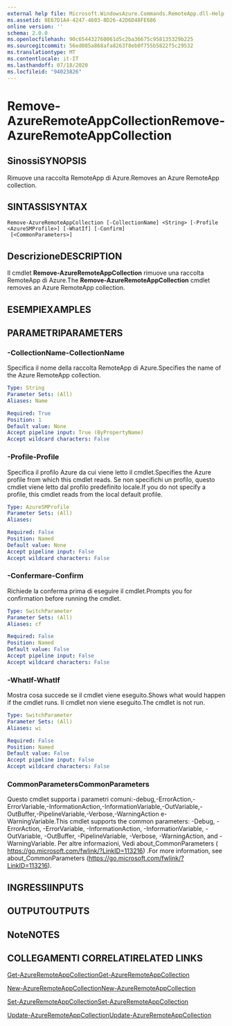 ```yaml
---
external help file: Microsoft.WindowsAzure.Commands.RemoteApp.dll-Help.xml
ms.assetid: 8E67D1A4-4247-4603-8D26-42D6D48FE686
online version: ''
schema: 2.0.0
ms.openlocfilehash: 90c654432760061d5c2ba36675c958135329b225
ms.sourcegitcommit: 56ed085a868afa8263f8eb0f755b5822f5c29532
ms.translationtype: MT
ms.contentlocale: it-IT
ms.lasthandoff: 07/18/2020
ms.locfileid: "94023826"
---
```

# <span data-ttu-id="d6cc8-101">Remove-AzureRemoteAppCollection</span><span class="sxs-lookup"><span data-stu-id="d6cc8-101">Remove-AzureRemoteAppCollection</span></span>

## <span data-ttu-id="d6cc8-102">Sinossi</span><span class="sxs-lookup"><span data-stu-id="d6cc8-102">SYNOPSIS</span></span>
<span data-ttu-id="d6cc8-103">Rimuove una raccolta RemoteApp di Azure.</span><span class="sxs-lookup"><span data-stu-id="d6cc8-103">Removes an Azure RemoteApp collection.</span></span>

## <span data-ttu-id="d6cc8-104">SINTASSI</span><span class="sxs-lookup"><span data-stu-id="d6cc8-104">SYNTAX</span></span>

```
Remove-AzureRemoteAppCollection [-CollectionName] <String> [-Profile <AzureSMProfile>] [-WhatIf] [-Confirm]
 [<CommonParameters>]
```

## <span data-ttu-id="d6cc8-105">Descrizione</span><span class="sxs-lookup"><span data-stu-id="d6cc8-105">DESCRIPTION</span></span>
<span data-ttu-id="d6cc8-106">Il cmdlet **Remove-AzureRemoteAppCollection** rimuove una raccolta RemoteApp di Azure.</span><span class="sxs-lookup"><span data-stu-id="d6cc8-106">The **Remove-AzureRemoteAppCollection** cmdlet removes an Azure RemoteApp collection.</span></span>

## <span data-ttu-id="d6cc8-107">ESEMPI</span><span class="sxs-lookup"><span data-stu-id="d6cc8-107">EXAMPLES</span></span>

## <span data-ttu-id="d6cc8-108">PARAMETRI</span><span class="sxs-lookup"><span data-stu-id="d6cc8-108">PARAMETERS</span></span>

### <span data-ttu-id="d6cc8-109">-CollectionName</span><span class="sxs-lookup"><span data-stu-id="d6cc8-109">-CollectionName</span></span>
<span data-ttu-id="d6cc8-110">Specifica il nome della raccolta RemoteApp di Azure.</span><span class="sxs-lookup"><span data-stu-id="d6cc8-110">Specifies the name of the Azure RemoteApp collection.</span></span>

```yaml
Type: String
Parameter Sets: (All)
Aliases: Name

Required: True
Position: 1
Default value: None
Accept pipeline input: True (ByPropertyName)
Accept wildcard characters: False
```

### <span data-ttu-id="d6cc8-111">-Profile</span><span class="sxs-lookup"><span data-stu-id="d6cc8-111">-Profile</span></span>
<span data-ttu-id="d6cc8-112">Specifica il profilo Azure da cui viene letto il cmdlet.</span><span class="sxs-lookup"><span data-stu-id="d6cc8-112">Specifies the Azure profile from which this cmdlet reads.</span></span>
<span data-ttu-id="d6cc8-113">Se non specifichi un profilo, questo cmdlet viene letto dal profilo predefinito locale.</span><span class="sxs-lookup"><span data-stu-id="d6cc8-113">If you do not specify a profile, this cmdlet reads from the local default profile.</span></span>

```yaml
Type: AzureSMProfile
Parameter Sets: (All)
Aliases: 

Required: False
Position: Named
Default value: None
Accept pipeline input: False
Accept wildcard characters: False
```

### <span data-ttu-id="d6cc8-114">-Confermare</span><span class="sxs-lookup"><span data-stu-id="d6cc8-114">-Confirm</span></span>
<span data-ttu-id="d6cc8-115">Richiede la conferma prima di eseguire il cmdlet.</span><span class="sxs-lookup"><span data-stu-id="d6cc8-115">Prompts you for confirmation before running the cmdlet.</span></span>

```yaml
Type: SwitchParameter
Parameter Sets: (All)
Aliases: cf

Required: False
Position: Named
Default value: False
Accept pipeline input: False
Accept wildcard characters: False
```

### <span data-ttu-id="d6cc8-116">-WhatIf</span><span class="sxs-lookup"><span data-stu-id="d6cc8-116">-WhatIf</span></span>
<span data-ttu-id="d6cc8-117">Mostra cosa succede se il cmdlet viene eseguito.</span><span class="sxs-lookup"><span data-stu-id="d6cc8-117">Shows what would happen if the cmdlet runs.</span></span>
<span data-ttu-id="d6cc8-118">Il cmdlet non viene eseguito.</span><span class="sxs-lookup"><span data-stu-id="d6cc8-118">The cmdlet is not run.</span></span>

```yaml
Type: SwitchParameter
Parameter Sets: (All)
Aliases: wi

Required: False
Position: Named
Default value: False
Accept pipeline input: False
Accept wildcard characters: False
```

### <span data-ttu-id="d6cc8-119">CommonParameters</span><span class="sxs-lookup"><span data-stu-id="d6cc8-119">CommonParameters</span></span>
<span data-ttu-id="d6cc8-120">Questo cmdlet supporta i parametri comuni:-debug,-ErrorAction,-ErrorVariable,-InformationAction,-InformationVariable,-OutVariable,-OutBuffer,-PipelineVariable,-Verbose,-WarningAction e-WarningVariable.</span><span class="sxs-lookup"><span data-stu-id="d6cc8-120">This cmdlet supports the common parameters: -Debug, -ErrorAction, -ErrorVariable, -InformationAction, -InformationVariable, -OutVariable, -OutBuffer, -PipelineVariable, -Verbose, -WarningAction, and -WarningVariable.</span></span> <span data-ttu-id="d6cc8-121">Per altre informazioni, Vedi about_CommonParameters ( https://go.microsoft.com/fwlink/?LinkID=113216) .</span><span class="sxs-lookup"><span data-stu-id="d6cc8-121">For more information, see about_CommonParameters (https://go.microsoft.com/fwlink/?LinkID=113216).</span></span>

## <span data-ttu-id="d6cc8-122">INGRESSI</span><span class="sxs-lookup"><span data-stu-id="d6cc8-122">INPUTS</span></span>

## <span data-ttu-id="d6cc8-123">OUTPUT</span><span class="sxs-lookup"><span data-stu-id="d6cc8-123">OUTPUTS</span></span>

## <span data-ttu-id="d6cc8-124">Note</span><span class="sxs-lookup"><span data-stu-id="d6cc8-124">NOTES</span></span>

## <span data-ttu-id="d6cc8-125">COLLEGAMENTI CORRELATI</span><span class="sxs-lookup"><span data-stu-id="d6cc8-125">RELATED LINKS</span></span>

[<span data-ttu-id="d6cc8-126">Get-AzureRemoteAppCollection</span><span class="sxs-lookup"><span data-stu-id="d6cc8-126">Get-AzureRemoteAppCollection</span></span>](./Get-AzureRemoteAppCollection.md)

[<span data-ttu-id="d6cc8-127">New-AzureRemoteAppCollection</span><span class="sxs-lookup"><span data-stu-id="d6cc8-127">New-AzureRemoteAppCollection</span></span>](./New-AzureRemoteAppCollection.md)

[<span data-ttu-id="d6cc8-128">Set-AzureRemoteAppCollection</span><span class="sxs-lookup"><span data-stu-id="d6cc8-128">Set-AzureRemoteAppCollection</span></span>](./Set-AzureRemoteAppCollection.md)

[<span data-ttu-id="d6cc8-129">Update-AzureRemoteAppCollection</span><span class="sxs-lookup"><span data-stu-id="d6cc8-129">Update-AzureRemoteAppCollection</span></span>](./Update-AzureRemoteAppCollection.md)



